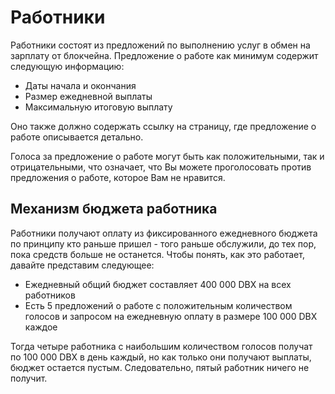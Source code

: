 # Работники

Работники состоят из предложений по выполнению услуг в обмен на зарплату от блокчейна. Предложение о работе как минимум содержит следующую информацию:

* Даты начала и окончания
* Размер ежедневной выплаты
* Максимальную итоговую выплату

Оно также должно содержать ссылку на страницу, где предложение о работе описывается детально.

Голоса за предложение о работе могут быть как положительными, так и отрицательными, что означает, что Вы можете проголосовать против предложения о работе, которое Вам не нравится.

## Механизм бюджета работника

Работники получают оплату из фиксированного ежедневного бюджета по принципу кто раньше пришел - того раньше обслужили, до тех пор, пока средств больше не останется. Чтобы понять, как это работает, давайте представим следующее:

* Ежедневный общий бюджет составляет 400 000 DBX на всех работников
* Есть 5 предложений о работе с положительным количеством голосов и запросом на ежедневную оплату в размере 100 000 DBX каждое

Тогда четыре работника с наибольшим количеством голосов получат по 100 000 DBX в день каждый, но как только они получают выплаты, бюджет остается пустым. Следовательно, пятый работник ничего не получит.